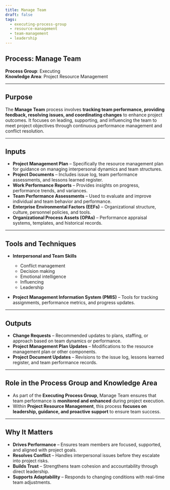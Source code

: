 ```yaml
---
title: Manage Team  
draft: false  
tags:  
  - executing-process-group  
  - resource-management  
  - team-management  
  - leadership  
---
```


## Process: Manage Team

**Process Group**: Executing  
**Knowledge Area**: Project Resource Management  

---

## Purpose

The **Manage Team** process involves **tracking team performance, providing feedback, resolving issues, and coordinating changes** to enhance project outcomes. It focuses on leading, supporting, and influencing the team to meet project objectives through continuous performance management and conflict resolution.

---

## Inputs

- **Project Management Plan** – Specifically the resource management plan for guidance on managing interpersonal dynamics and team structures.
- **Project Documents** – Includes issue log, team performance assessments, and lessons learned register.
- **Work Performance Reports** – Provides insights on progress, performance trends, and variances.
- **Team Performance Assessments** – Used to evaluate and improve individual and team behavior and performance.
- **Enterprise Environmental Factors (EEFs)** – Organizational structure, culture, personnel policies, and tools.
- **Organizational Process Assets (OPAs)** – Performance appraisal systems, templates, and historical records.

---

## Tools and Techniques

- **Interpersonal and Team Skills**  
  - Conflict management  
  - Decision making  
  - Emotional intelligence  
  - Influencing  
  - Leadership  

- **Project Management Information System (PMIS)** – Tools for tracking assignments, performance metrics, and progress updates.

---

## Outputs

- **Change Requests** – Recommended updates to plans, staffing, or approach based on team dynamics or performance.
- **Project Management Plan Updates** – Modifications to the resource management plan or other components.
- **Project Document Updates** – Revisions to the issue log, lessons learned register, and team performance records.

---

## Role in the Process Group and Knowledge Area

- As part of the **Executing Process Group**, Manage Team ensures that team performance is **monitored and enhanced** during project execution.
- Within **Project Resource Management**, this process **focuses on leadership, guidance, and proactive support** to ensure team success.

---

## Why It Matters

- **Drives Performance** – Ensures team members are focused, supported, and aligned with project goals.
- **Resolves Conflict** – Handles interpersonal issues before they escalate into project risks.
- **Builds Trust** – Strengthens team cohesion and accountability through direct leadership.
- **Supports Adaptability** – Responds to changing conditions with real-time team adjustments.
